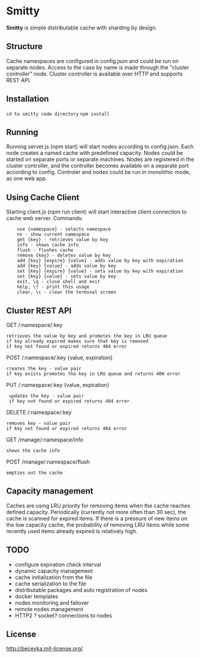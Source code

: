 Smitty
======

**Smitty** is simple distributable cache with sharding by design.

## Structure
Cache namespaces are configured in config.json and could be run on separate nodes.
Access to the case by name is made through the "cluster controller" node.
Cluster controller is available over HTTP and supports REST API.

## Installation
```cd to smitty code directory```
```npm install```


## Running
Running server.js (npm start) will start nodes according to config.json.
Each node creates a named cache with predefined capacity.
Nodes could be started on separate ports or separate machines.
Nodes are registered in the cluster controller, and the controller becomes available on a separate port according to config.
Controler and nodes could be run in monolithic mode, as one web app.

## Using Cache Client
Starting client.js (npm run client) will start interactive client connection to cache web server.
Commands:
```
    use {namespace} - selects namespace
    ns - show current namespace
    get {key} - retrieves value by key
    info - shows cache info
    flush - flushes cache
    remove {key} - deletes value by key
    add {key} {expire} {value} - adds value by key with expiration
    add {key} {value} - adds value by key
    set {key} {expire} {value} - sets value by key with expiration
    set {key} {value} - sets value by key
    exit, \q - close shell and exit
    help, \? - print this usage
    clear, \c - clear the terminal screen
```

## Cluster REST API

GET /:namespace/:key

    retrieves the value by key and promotes the key in LRU queue
    if key already expired makes sure that key is removed
    if key not found or expired returns 404 error
    
POST /:namespace/:key 
        {value, expiration}
    
    creates the key - value pair
    if key exists promotes the key in LRU queue and returns 400 error
        
PUT /:namespace/:key 
            {value, expiration}
            
     updates the key - value pair
     if key not found or expired returns 404 error
     
DELETE /:namespace/:key  

    removes key - value pair
    if key not found or expired returns 404 error
    
GET /manage/:namespace/info
    
    shows the cache info
    
POST /manage/:namespace/flush

    empties out the cache   
    
## Capacity management
Caches are using LRU priority for removing items when the cache reaches defined capacity.
Periodically (currently not more often than 30 sec), the cache is scanned for expired items.
If there is a pressure of new items on the low capacity cache, the probability of removing LRU items 
while some recently used items already expired is relatively high. 

## TODO
- configure expiration check interval
- dynamic capacity management
- cache initialization from the file
- cache serialization to the file
- distributable packages and auto registration of nodes
- docker templates
- nodes monitoring and failover
- remote nodes management
- HTTP2 ? socket? connections to nodes

## License

http://becevka.mit-license.org/









